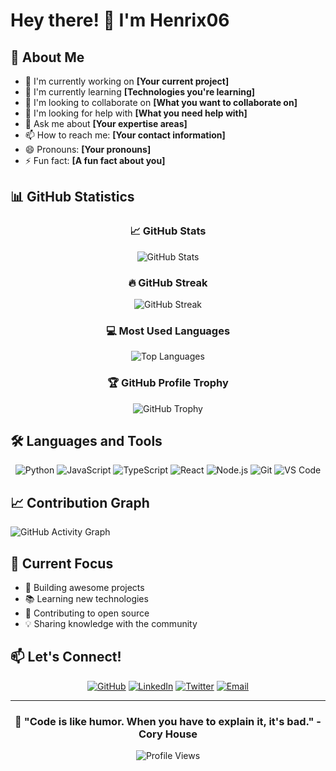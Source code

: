 # Hey there! 👋 I'm Henrix06

## 🚀 About Me

<!-- Add your interesting facts here -->
- 🔭 I'm currently working on **[Your current project]**
- 🌱 I'm currently learning **[Technologies you're learning]**
- 👯 I'm looking to collaborate on **[What you want to collaborate on]**
- 🤔 I'm looking for help with **[What you need help with]**
- 💬 Ask me about **[Your expertise areas]**
- 📫 How to reach me: **[Your contact information]**
- 😄 Pronouns: **[Your pronouns]**
- ⚡ Fun fact: **[A fun fact about you]**

## 📊 GitHub Statistics

<div align="center">
  
### 📈 GitHub Stats
![GitHub Stats](https://github-readme-stats.vercel.app/api?username=Henrix06&show_icons=true&theme=radical&hide_border=true&count_private=true)

### 🔥 GitHub Streak
![GitHub Streak](https://github-readme-streak-stats.herokuapp.com/?user=Henrix06&theme=radical&hide_border=true)

### 💻 Most Used Languages
![Top Languages](https://github-readme-stats.vercel.app/api/top-langs/?username=Henrix06&layout=compact&theme=radical&hide_border=true&langs_count=10)

### 🏆 GitHub Profile Trophy
![GitHub Trophy](https://github-profile-trophy.vercel.app/?username=Henrix06&theme=radical&no-frame=true&row=1&column=7)

</div>

## 🛠️ Languages and Tools

<div align="center">

<!-- Add your tech stack here - example icons -->
![Python](https://img.shields.io/badge/-Python-3776AB?style=flat-square&logo=python&logoColor=white)
![JavaScript](https://img.shields.io/badge/-JavaScript-F7DF1E?style=flat-square&logo=javascript&logoColor=black)
![TypeScript](https://img.shields.io/badge/-TypeScript-3178C6?style=flat-square&logo=typescript&logoColor=white)
![React](https://img.shields.io/badge/-React-61DAFB?style=flat-square&logo=react&logoColor=black)
![Node.js](https://img.shields.io/badge/-Node.js-339933?style=flat-square&logo=node.js&logoColor=white)
![Git](https://img.shields.io/badge/-Git-F05032?style=flat-square&logo=git&logoColor=white)
![VS Code](https://img.shields.io/badge/-VS%20Code-007ACC?style=flat-square&logo=visual-studio-code&logoColor=white)

</div>

## 📈 Contribution Graph

![GitHub Activity Graph](https://github-readme-activity-graph.vercel.app/graph?username=Henrix06&theme=react-dark&hide_border=true)

## 🎯 Current Focus

- 🌟 Building awesome projects
- 📚 Learning new technologies
- 🤝 Contributing to open source
- 💡 Sharing knowledge with the community

## 📫 Let's Connect!

<div align="center">

[![GitHub](https://img.shields.io/badge/-GitHub-181717?style=for-the-badge&logo=github&logoColor=white)](https://github.com/Henrix06)
[![LinkedIn](https://img.shields.io/badge/-LinkedIn-0A66C2?style=for-the-badge&logo=linkedin&logoColor=white)](https://linkedin.com/in/your-profile)
[![Twitter](https://img.shields.io/badge/-Twitter-1DA1F2?style=for-the-badge&logo=twitter&logoColor=white)](https://twitter.com/your-handle)
[![Email](https://img.shields.io/badge/-Email-D14836?style=for-the-badge&logo=gmail&logoColor=white)](mailto:your-email@example.com)

</div>

---

<div align="center">
  
### 💫 "Code is like humor. When you have to explain it, it's bad." - Cory House

![Profile Views](https://komarev.com/ghpvc/?username=Henrix06&color=blueviolet&style=flat-square&label=Profile+Views)

</div>
